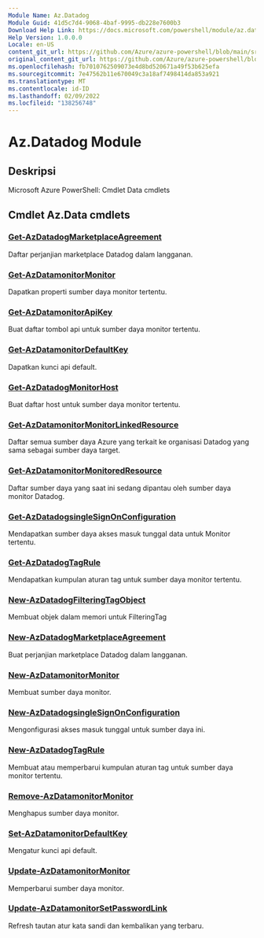 ```yaml
---
Module Name: Az.Datadog
Module Guid: 41d5c7d4-9068-4baf-9995-db228e7600b3
Download Help Link: https://docs.microsoft.com/powershell/module/az.datadog
Help Version: 1.0.0.0
Locale: en-US
content_git_url: https://github.com/Azure/azure-powershell/blob/main/src/Datadog/help/Az.Datadog.md
original_content_git_url: https://github.com/Azure/azure-powershell/blob/main/src/Datadog/help/Az.Datadog.md
ms.openlocfilehash: fb7010762509073e4d8bd520671a49f53b625efa
ms.sourcegitcommit: 7e47562b11e670049c3a18af7498414da853a921
ms.translationtype: MT
ms.contentlocale: id-ID
ms.lasthandoff: 02/09/2022
ms.locfileid: "138256748"
---
```

# Az.Datadog Module
## Deskripsi
Microsoft Azure PowerShell: Cmdlet Data cmdlets

## Cmdlet Az.Data cmdlets
### [Get-AzDatadogMarketplaceAgreement](Get-AzDatadogMarketplaceAgreement.md)
Daftar perjanjian marketplace Datadog dalam langganan.

### [Get-AzDatamonitorMonitor](Get-AzDatadogMonitor.md)
Dapatkan properti sumber daya monitor tertentu.

### [Get-AzDatamonitorApiKey](Get-AzDatadogMonitorApiKey.md)
Buat daftar tombol api untuk sumber daya monitor tertentu.

### [Get-AzDatamonitorDefaultKey](Get-AzDatadogMonitorDefaultKey.md)
Dapatkan kunci api default.

### [Get-AzDatadogMonitorHost](Get-AzDatadogMonitorHost.md)
Buat daftar host untuk sumber daya monitor tertentu.

### [Get-AzDatamonitorMonitorLinkedResource](Get-AzDatadogMonitorLinkedResource.md)
Daftar semua sumber daya Azure yang terkait ke organisasi Datadog yang sama sebagai sumber daya target.

### [Get-AzDatamonitorMonitoredResource](Get-AzDatadogMonitorMonitoredResource.md)
Daftar sumber daya yang saat ini sedang dipantau oleh sumber daya monitor Datadog.

### [Get-AzDatadogsingleSignOnConfiguration](Get-AzDatadogSingleSignOnConfiguration.md)
Mendapatkan sumber daya akses masuk tunggal data untuk Monitor tertentu.

### [Get-AzDatadogTagRule](Get-AzDatadogTagRule.md)
Mendapatkan kumpulan aturan tag untuk sumber daya monitor tertentu.

### [New-AzDatadogFilteringTagObject](New-AzDatadogFilteringTagObject.md)
Membuat objek dalam memori untuk FilteringTag

### [New-AzDatadogMarketplaceAgreement](New-AzDatadogMarketplaceAgreement.md)
Buat perjanjian marketplace Datadog dalam langganan.

### [New-AzDatamonitorMonitor](New-AzDatadogMonitor.md)
Membuat sumber daya monitor.

### [New-AzDatadogsingleSignOnConfiguration](New-AzDatadogSingleSignOnConfiguration.md)
Mengonfigurasi akses masuk tunggal untuk sumber daya ini.

### [New-AzDatadogTagRule](New-AzDatadogTagRule.md)
Membuat atau memperbarui kumpulan aturan tag untuk sumber daya monitor tertentu.

### [Remove-AzDatamonitorMonitor](Remove-AzDatadogMonitor.md)
Menghapus sumber daya monitor.

### [Set-AzDatamonitorDefaultKey](Set-AzDatadogMonitorDefaultKey.md)
Mengatur kunci api default.

### [Update-AzDatamonitorMonitor](Update-AzDatadogMonitor.md)
Memperbarui sumber daya monitor.

### [Update-AzDatamonitorSetPasswordLink](Update-AzDatadogMonitorSetPasswordLink.md)
Refresh tautan atur kata sandi dan kembalikan yang terbaru.


